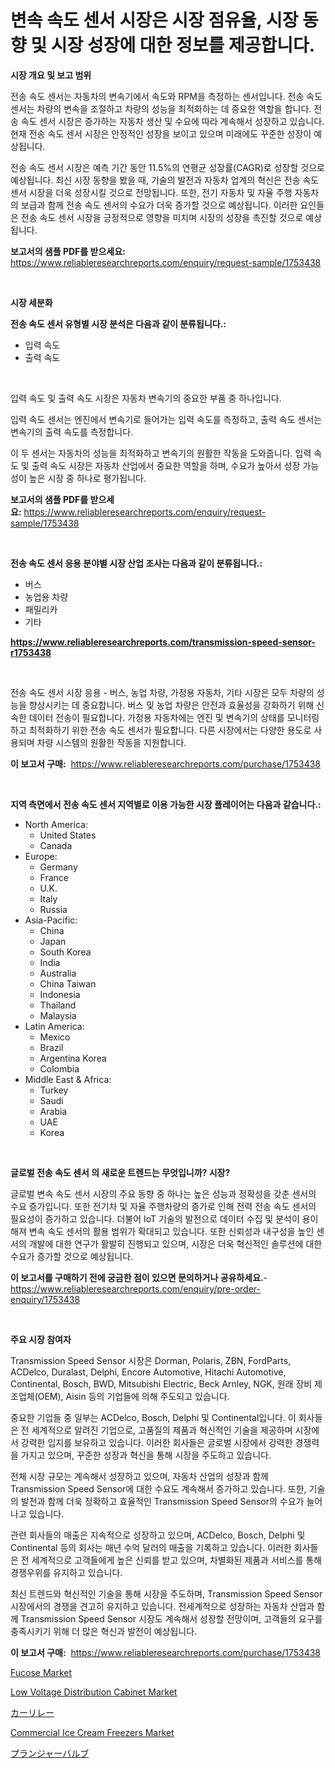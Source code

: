 <p><h1>변속 속도 센서 시장은 시장 점유율, 시장 동향 및 시장 성장에 대한 정보를 제공합니다.</h1></p><p><strong>시장 개요 및 보고 범위</strong></p>
<p><p>전송 속도 센서는 자동차의 변속기에서 속도와 RPM을 측정하는 센서입니다. 전송 속도 센서는 차량의 변속을 조절하고 차량의 성능을 최적화하는 데 중요한 역할을 합니다. 전송 속도 센서 시장은 증가하는 자동차 생산 및 수요에 따라 계속해서 성장하고 있습니다. 현재 전송 속도 센서 시장은 안정적인 성장을 보이고 있으며 미래에도 꾸준한 성장이 예상됩니다.</p><p>전송 속도 센서 시장은 예측 기간 동안 11.5%의 연평균 성장률(CAGR)로 성장할 것으로 예상됩니다. 최신 시장 동향을 봤을 때, 기술의 발전과 자동차 업계의 혁신은 전송 속도 센서 시장을 더욱 성장시킬 것으로 전망됩니다. 또한, 전기 자동차 및 자율 주행 자동차의 보급과 함께 전송 속도 센서의 수요가 더욱 증가할 것으로 예상됩니다. 이러한 요인들은 전송 속도 센서 시장을 긍정적으로 영향을 미치며 시장의 성장을 촉진할 것으로 예상됩니다.</p></p>
<p><strong>보고서의 샘플 PDF를 받으세요:</strong> <a href="https://www.reliableresearchreports.com/enquiry/request-sample/1753438">https://www.reliableresearchreports.com/enquiry/request-sample/1753438</a></p>
<p>&nbsp;</p>
<p><strong>시장 세분화</strong></p>
<p><strong>전송 속도 센서 유형별 시장 분석은 다음과 같이 분류됩니다.:</strong></p>
<p><ul><li>입력 속도</li><li>출력 속도</li></ul></p>
<p>&nbsp;</p>
<p><p>입력 속도 및 출력 속도 시장은 자동차 변속기의 중요한 부품 중 하나입니다. </p><p>입력 속도 센서는 엔진에서 변속기로 들어가는 입력 속도를 측정하고, 출력 속도 센서는 변속기의 출력 속도를 측정합니다. </p><p>이 두 센서는 자동차의 성능을 최적화하고 변속기의 원활한 작동을 도와줍니다. 입력 속도 및 출력 속도 시장은 자동차 산업에서 중요한 역할을 하며, 수요가 높아서 성장 가능성이 높은 시장 중 하나로 평가됩니다.</p></p>
<p><strong>보고서의 샘플 PDF를 받으세요:</strong>&nbsp;<a href="https://www.reliableresearchreports.com/enquiry/request-sample/1753438">https://www.reliableresearchreports.com/enquiry/request-sample/1753438</a></p>
<p>&nbsp;</p>
<p><strong> 전송 속도 센서 응용 분야별 시장 산업 조사는 다음과 같이 분류됩니다.:</strong></p>
<p><ul><li>버스</li><li>농업용 차량</li><li>패밀리카</li><li>기타</li></ul></p>
<p><strong><a href="https://www.reliableresearchreports.com/transmission-speed-sensor-r1753438">https://www.reliableresearchreports.com/transmission-speed-sensor-r1753438</a></strong></p>
<p>&nbsp;</p>
<p><p>전송 속도 센서 시장 응용 - 버스, 농업 차량, 가정용 자동차, 기타 시장은 모두 차량의 성능을 향상시키는 데 중요합니다. 버스 및 농업 차량은 안전과 효율성을 강화하기 위해 신속한 데이터 전송이 필요합니다. 가정용 자동차에는 엔진 및 변속기의 상태를 모니터링하고 최적화하기 위한 전송 속도 센서가 필요합니다. 다른 시장에서는 다양한 용도로 사용되며 차량 시스템의 원활한 작동을 지원합니다.</p></p>
<p><strong>이 보고서 구매:</strong>&nbsp; <a href="https://www.reliableresearchreports.com/purchase/1753438">https://www.reliableresearchreports.com/purchase/1753438</a></p>
<p>&nbsp;</p>
<p><strong>지역 측면에서 전송 속도 센서 지역별로 이용 가능한 시장 플레이어는 다음과 같습니다.:</strong></p>
<p><ul>
    <li>
        North America:
        <ul>
            <li>United States</li>
            <li>Canada</li>
        </ul>
    </li>
    <li>
        Europe:
        <ul>
            <li>Germany</li>
            <li>France</li>
            <li>U.K.</li>
            <li>Italy</li>
            <li>Russia</li>
        </ul>
    </li>
    <li>
        Asia-Pacific:
        <ul>
            <li>China</li>
            <li>Japan</li>
            <li>South Korea</li>
            <li>India</li>
            <li>Australia</li>
            <li>China Taiwan</li>
            <li>Indonesia</li>
            <li>Thailand</li>
            <li>Malaysia</li>
        </ul>
    </li>
    <li>
        Latin America:
        <ul>
            <li>Mexico</li>
            <li>Brazil</li>
            <li>Argentina Korea</li>
            <li>Colombia</li>
        </ul>
    </li>
    <li>
        Middle East & Africa:
        <ul>
            <li>Turkey</li>
            <li>Saudi</li>
            <li>Arabia</li>
            <li>UAE</li>
            <li>Korea</li>
        </ul>
    </li>
    </ul></p>
<p>&nbsp;</p>
<p><strong>글로벌 전송 속도 센서 의 새로운 트렌드는 무엇입니까? 시장?</strong></p>
<p><p>글로벌 변속 속도 센서 시장의 주요 동향 중 하나는 높은 성능과 정확성을 갖춘 센서의 수요 증가입니다. 또한 전기차 및 자율 주행차량의 증가로 인해 전력 전송 속도 센서의 필요성이 증가하고 있습니다. 더불어 IoT 기술의 발전으로 데이터 수집 및 분석이 용이해져 변속 속도 센서의 활용 범위가 확대되고 있습니다. 또한 신뢰성과 내구성을 높인 센서의 개발에 대한 연구가 활발히 진행되고 있으며, 시장은 더욱 혁신적인 솔루션에 대한 수요가 증가할 것으로 예상됩니다.</p></p>
<p><strong>이 보고서를 구매하기 전에 궁금한 점이 있으면 문의하거나 공유하세요.</strong>- <a href="https://www.reliableresearchreports.com/enquiry/pre-order-enquiry/1753438">https://www.reliableresearchreports.com/enquiry/pre-order-enquiry/1753438</a></p>
<p>&nbsp;</p>
<p><strong>주요 시장 참여자</strong></p>
<p><p>Transmission Speed Sensor 시장은 Dorman, Polaris, ZBN, FordParts, ACDelco, Duralast, Delphi, Encore Automotive, Hitachi Automotive, Continental, Bosch, BWD, Mitsubishi Electric, Beck Arnley, NGK, 원래 장비 제조업체(OEM), Aisin 등의 기업들에 의해 주도되고 있습니다. </p><p>중요한 기업들 중 일부는 ACDelco, Bosch, Delphi 및 Continental입니다. 이 회사들은 전 세계적으로 알려진 기업으로, 고품질의 제품과 혁신적인 기술을 제공하며 시장에서 강력한 입지를 보유하고 있습니다. 이러한 회사들은 글로벌 시장에서 강력한 경쟁력을 가지고 있으며, 꾸준한 성장과 혁신을 통해 시장을 주도하고 있습니다.</p><p>전체 시장 규모는 계속해서 성장하고 있으며, 자동차 산업의 성장과 함께 Transmission Speed Sensor에 대한 수요도 계속해서 증가하고 있습니다. 또한, 기술의 발전과 함께 더욱 정확하고 효율적인 Transmission Speed Sensor의 수요가 늘어나고 있습니다.</p><p>관련 회사들의 매출은 지속적으로 성장하고 있으며, ACDelco, Bosch, Delphi 및 Continental 등의 회사는 매년 수억 달러의 매출을 기록하고 있습니다. 이러한 회사들은 전 세계적으로 고객들에게 높은 신뢰를 받고 있으며, 차별화된 제품과 서비스를 통해 경쟁우위를 유지하고 있습니다.</p><p>최신 트렌드와 혁신적인 기술을 통해 시장을 주도하며, Transmission Speed Sensor 시장에서의 경쟁을 견고히 유지하고 있습니다. 전세계적으로 성장하는 자동차 산업과 함께 Transmission Speed Sensor 시장도 계속해서 성장할 전망이며, 고객들의 요구를 충족시키기 위해 더 많은 혁신과 발전이 예상됩니다.</p></p>
<p><strong>이 보고서 구매:</strong>&nbsp;&nbsp;<a href="https://www.reliableresearchreports.com/purchase/1753438">https://www.reliableresearchreports.com/purchase/1753438</a></p>
<p><p><a href="https://issuu.com/reportprime-2/docs/fucose-market-size-2030.pptx">Fucose Market</a></p><p><a href="https://github.com/vimar16th/Market-Research-Report-List-4/blob/main/low-voltage-distribution-cabinet-market.md">Low Voltage Distribution Cabinet Market</a></p><p><a href="https://github.com/mohamedbakry57/Market-Research-Report-List-3/blob/main/695361028218.md">カーリレー</a></p><p><a href="https://view.publitas.com/reportprime-1/decoding-commercial-ice-cream-freezers-market-metrics-market-share-trends-and-growth-patterns/">Commercial Ice Cream Freezers Market</a></p><p><a href="https://github.com/zjkmgcs938405/Market-Research-Report-List-1/blob/main/737203728221.md">プランジャーバルブ</a></p></p>